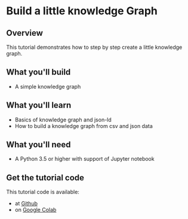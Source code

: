 # Build a little knowledge Graph

## Overview

This tutorial demonstrates how to step by step create a little knowledge graph. 


## What you'll build

* A simple knowledge graph

## What you'll learn

* Basics of knowledge graph and json-ld
* How to build a knowledge graph from csv and json data

## What you'll need

* A Python 3.5 or higher with support of Jupyter notebook


## Get the tutorial code

This tutorial code is available:

* at [Github](https://github.com/BlueBrain/nexus-bbp-domains/blob/docs/src/main/paradox/docs/bbptutorial/notebooks/step-by-step-kg-creation.ipynb)
* on [Google Colab](https://colab.research.google.com/github/BlueBrain/nexus-bbp-domains/blob/docs/src/main/paradox/docs/bbptutorial/notebooks/step-by-step-kg-creation.ipynb)

